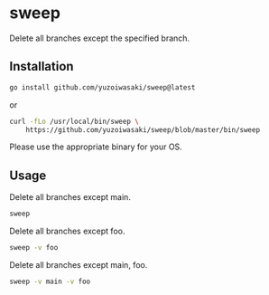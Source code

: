 # sweep

Delete all branches except the specified branch.

## Installation

```sh
go install github.com/yuzoiwasaki/sweep@latest
```

or

```sh
curl -fLo /usr/local/bin/sweep \
    https://github.com/yuzoiwasaki/sweep/blob/master/bin/sweep
```
Please use the appropriate binary for your OS.

## Usage

Delete all branches except main.

```sh
sweep
```

Delete all branches except foo.

```sh
sweep -v foo
```

Delete all branches except main, foo.

```sh
sweep -v main -v foo
```
